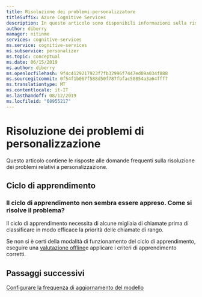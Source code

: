 ```yaml
---
title: Risoluzione dei problemi-personalizzatore
titleSuffix: Azure Cognitive Services
description: In questo articolo sono disponibili informazioni sulla risoluzione dei problemi relativi a Personalizzazioner.
author: diberry
manager: nitinme
services: cognitive-services
ms.service: cognitive-services
ms.subservice: personalizer
ms.topic: conceptual
ms.date: 06/15/2019
ms.author: diberry
ms.openlocfilehash: 9f4c4129217923f7fb32996f7447ed09a034f888
ms.sourcegitcommit: 0f54f1b067f588d50f787fbfac50854a3a64fff7
ms.translationtype: MT
ms.contentlocale: it-IT
ms.lasthandoff: 08/12/2019
ms.locfileid: "68955217"
---
```

# <a name="personalizer-troubleshooting"></a>Risoluzione dei problemi di personalizzazione

Questo articolo contiene le risposte alle domande frequenti sulla risoluzione dei problemi relativi a personalizzazione.

## <a name="learning-loop"></a>Ciclo di apprendimento

### <a name="the-learning-loop-doesnt-seem-to-learn-how-do-i-fix-this"></a>Il ciclo di apprendimento non sembra essere appreso. Come si risolve il problema?

Il ciclo di apprendimento necessita di alcune migliaia di chiamate prima di classificare in modo efficace la priorità delle chiamate di rango. 

Se non si è certi della modalità di funzionamento del ciclo di apprendimento, eseguire una [valutazione offline](concepts-offline-evaluation.md)e applicare i criteri di apprendimento corretti. 

## <a name="next-steps"></a>Passaggi successivi

[Configurare la frequenza di aggiornamento del modello](how-to-settings.md#model-update-frequency)